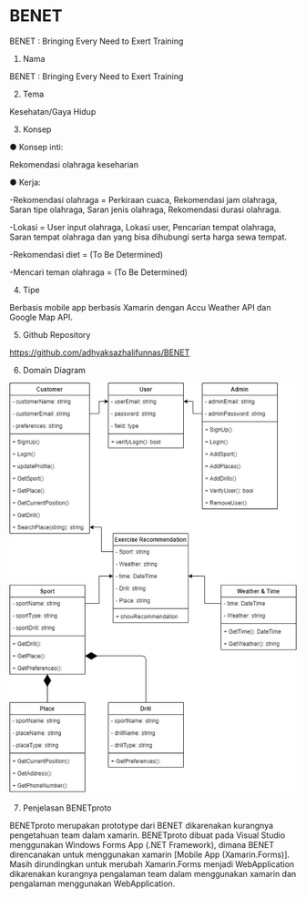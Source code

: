 # BENET
BENET : Bringing Every Need to Exert Training
1. Nama

BENET : Bringing Every Need to Exert Training 

2. Tema 

Kesehatan/Gaya Hidup 

3. Konsep 

● Konsep inti: 

  Rekomendasi olahraga keseharian 

● Kerja: 

  -Rekomendasi olahraga = Perkiraan cuaca, Rekomendasi jam olahraga, Saran 
tipe olahraga, Saran jenis olahraga, Rekomendasi durasi olahraga. 

  -Lokasi = User input olahraga, Lokasi user, Pencarian tempat olahraga, Saran 
tempat olahraga dan yang bisa dihubungi serta harga sewa tempat. 

  -Rekomendasi diet = (To Be Determined) 

  -Mencari teman olahraga = (To Be Determined) 

4. Tipe 

Berbasis mobile app berbasis Xamarin dengan Accu Weather API dan Google Map 
API. 

5. Github Repository 

https://github.com/adhyaksazhalifunnas/BENET

6. Domain Diagram

![](BENETproto/image/classDiagram.jpg)

7. Penjelasan BENETproto

BENETproto merupakan prototype dari BENET dikarenakan kurangnya pengetahuan team dalam xamarin. BENETproto dibuat pada Visual Studio menggunakan Windows Forms App (.NET Framework), dimana BENET direncanakan untuk menggunakan xamarin [Mobile App (Xamarin.Forms)]. Masih dirundingkan untuk merubah Xamarin.Forms menjadi WebApplication dikarenakan kurangnya pengalaman team dalam menggunakan xamarin dan pengalaman menggunakan WebApplication.
